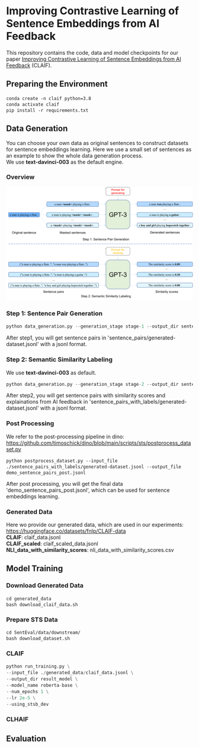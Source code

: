 # Improving Contrastive Learning of Sentence Embeddings from AI Feedback

This repository contains the code, data and model checkpoints for our paper [Improving Contrastive Learning of Sentence Embeddings from AI
Feedback](https://arxiv.org/abs/2305.01918) (CLAIF).

## Preparing the Environment
```
conda create -n claif python=3.8
conda activate claif
pip install -r requirements.txt
```

## Data Generation
You can choose your own data as original sentences to construct datasets for sentence embeddings learning. Here we use a small set of sentences as an example to show the whole data generation process.  
We use **text-davinci-003** as the default engine.
### Overview
![](pics/generation_process.png)
### Step 1: Sentence Pair Generation
```python
python data_generation.py --generation_stage stage-1 --output_dir sentence_pairs --input_file demo_sentences.csv --input_file_type stsb --batch_size 2 --openai_api_key <your_openai_api_key>
```
After step1, you will get sentence pairs in 'sentence_pairs/generated-dataset.jsonl' with a jsonl format.

### Step 2: Semantic Similarity Labeling
We use **text-davinci-003** as default.
```python
python data_generation.py --generation_stage stage-2 --output_dir sentence_pairs_with_labels --input_file ./sentence_pairs/generated-dataset.jsonl --input_file_type jsonl --batch_size 5 --openai_api_key <your_openai_api_key>
```
After step2, you will get sentence pairs with similarity scores and explainations from AI feedback in 'sentence_pairs_with_labels/generated-dataset.jsonl' with a jsonl format.

### Post Processing
We refer to the post-processing pipeline in dino: https://github.com/timoschick/dino/blob/main/scripts/sts/postprocess_dataset.py
```
python postprocess_dataset.py --input_file ./sentence_pairs_with_labels/generated-dataset.jsonl --output_file demo_sentence_pairs_post.jsonl
```
After post processing, you will get the final data 'demo_sentence_pairs_post.jsonl', which can be used for sentence embeddings learning.

### Generated Data
Here wo provide our generated data, which are used in our experiments: https://huggingface.co/datasets/fnlp/CLAIF-data  
**CLAIF**: claif_data.jsonl  
**CLAIF_scaled**: claif_scaled_data.jsonl  
**NLI_data_with_similarity_scores**: nli_data_with_similarity_scores.csv  

## Model Training

### Download Generated Data
```
cd generated_data
bash download_claif_data.sh
```

### Prepare STS Data
```
cd SentEval/data/downstream/
bash download_dataset.sh
```

### CLAIF
```python
python run_training.py \
--input_file ./generated_data/claif_data.jsonl \
--output_dir result_model \
--model_name roberta-base \
--num_epochs 1 \
--lr 2e-5 \
--using_stsb_dev
```
### CLHAIF

## Evaluation